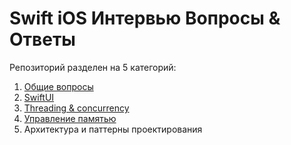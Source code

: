 # Swift iOS Интервью Вопросы & Ответы

Репозиторий разделен на 5 категорий:

1. [Общие вопросы](src/Swift.md)
2. [SwiftUI](src/SwiftUI.md)
3. [Threading & concurrency](src/ThreadingConcurrency.md)
4. [Управление памятью](src/MemoryManagement.md)
5. Архитектура и паттерны проектирования
